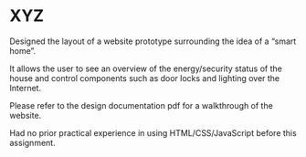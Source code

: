# XYZ
Designed the layout of a website prototype surrounding the idea of a “smart home”.

It allows the user to see an overview of the energy/security status of the house and control components such as door locks and lighting over the Internet.

Please refer to the design documentation pdf for a walkthrough of the website.

Had no prior practical experience in using HTML/CSS/JavaScript before this assignment.
